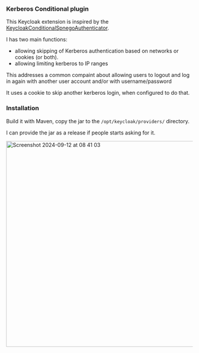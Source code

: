 ### Kerberos Conditional plugin

This Keycloak extension is inspired by the [KeycloakConditionalSpnegoAuthenticator](https://github.com/slominskir/KeycloakConditionalSpnegoAuthenticator).

I has two main functions:

- allowing skipping of Kerberos authentication based on networks or cookies (or both).
- allowing limiting kerberos to IP ranges

This addresses a common compaint about allowing users to logout and log in again with another user account and/or with username/password

It uses a cookie to skip another kerberos login, when configured to do that.

### Installation

Build it with Maven, copy the jar to the `/opt/keycloak/providers/` directory.

I can provide the jar as a release if people starts asking for it.

<img width="556" alt="Screenshot 2024-09-12 at 08 41 03" src="https://github.com/user-attachments/assets/0d9cfc17-96df-4d4c-9cca-e10b8ebd68e4">
